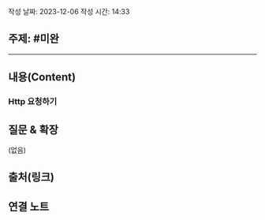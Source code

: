 작성 날짜: 2023-12-06
작성 시간: 14:33

## 주제: #미완

----
## 내용(Content)

### Http 요청하기



## 질문 & 확장

(없음)

## 출처(링크)


## 연결 노트










